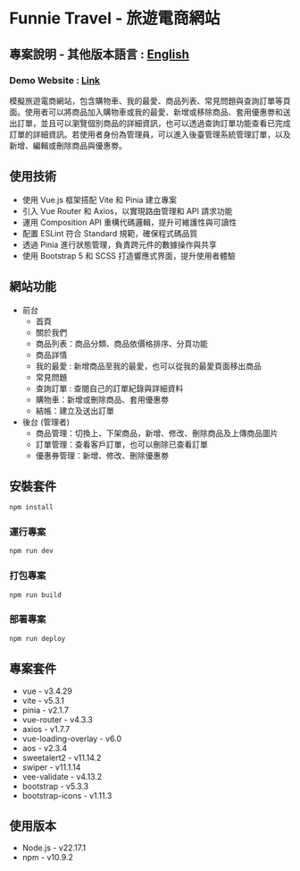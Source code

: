 # Funnie Travel - 旅遊電商網站

## 專案說明 - 其他版本語言 : [English](README.md)

### Demo Website : [Link](https://cywcarrie.github.io/vite-funnietravel/#/)

模擬旅遊電商網站，包含購物車、我的最愛、商品列表、常見問題與查詢訂單等頁面。使用者可以將商品加入購物車或我的最愛、新增或移除商品、套用優惠劵和送出訂單，並且可以瀏覽個別商品的詳細資訊，也可以透過查詢訂單功能查看已完成訂單的詳細資訊。若使用者身份為管理員，可以進入後臺管理系統管理訂單，以及新增、編輯或刪除商品與優惠劵。

## 使用技術

- 使用 Vue.js 框架搭配 Vite 和 Pinia 建立專案
- 引入 Vue Router 和 Axios，以實現路由管理和 API 請求功能
- 運用 Composition API 重構代碼邏輯，提升可維護性與可讀性
- 配置 ESLint 符合 Standard 規範，確保程式碼品質
- 透過 Pinia 進行狀態管理，負責跨元件的數據操作與共享
- 使用 Bootstrap 5 和 SCSS 打造響應式界面，提升使用者體驗

## 網站功能

- 前台
  - 首頁
  - 關於我們
  - 商品列表：商品分類、商品依價格排序、分頁功能
  - 商品詳情
  - 我的最愛 : 新增商品至我的最愛，也可以從我的最愛頁面移出商品
  - 常見問題
  - 查詢訂單 : 查閱自己的訂單紀錄與詳細資料
  - 購物車：新增或刪除商品、套用優惠劵
  - 結帳：建立及送出訂單
- 後台 (管理者)
  - 商品管理：切換上、下架商品，新增、修改、刪除商品及上傳商品圖片
  - 訂單管理：查看客戶訂單，也可以刪除已查看訂單
  - 優惠券管理：新增、修改、刪除優惠劵

## 安裝套件

```sh
npm install
```

### 運行專案

```sh
npm run dev
```

### 打包專案

```sh
npm run build
```

### 部署專案

```sh
npm run deploy
```

## 專案套件

- vue - v3.4.29
- vite - v5.3.1
- pinia - v2.1.7
- vue-router - v4.3.3
- axios - v1.7.7
- vue-loading-overlay - v6.0
- aos - v2.3.4
- sweetalert2 - v11.14.2
- swiper - v11.1.14
- vee-validate - v4.13.2
- bootstrap - v5.3.3
- bootstrap-icons - v1.11.3

## 使用版本

- Node.js - v22.17.1
- npm - v10.9.2
